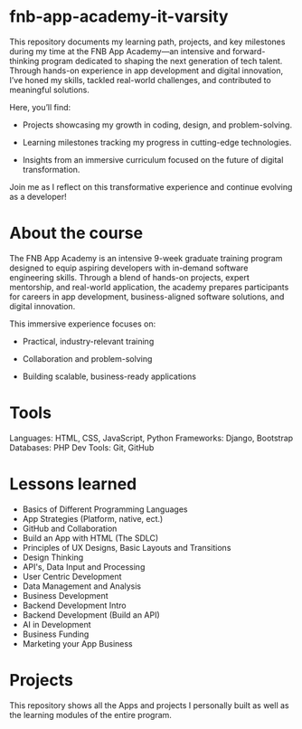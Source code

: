 # fnb-app-academy-it-varsity

This repository documents my learning path, projects, and key milestones during my time at the FNB App Academy—an intensive and forward-thinking program dedicated to shaping the next generation of tech talent. Through hands-on experience in app development and digital innovation, I’ve honed my skills, tackled real-world challenges, and contributed to meaningful solutions.

Here, you’ll find:

- Projects showcasing my growth in coding, design, and problem-solving.

- Learning milestones tracking my progress in cutting-edge technologies.

- Insights from an immersive curriculum focused on the future of digital transformation.

Join me as I reflect on this transformative experience and continue evolving as a developer!

# About the course

The FNB App Academy is an intensive 9-week graduate training program designed to equip aspiring developers with in-demand software engineering skills. Through a blend of hands-on projects, expert mentorship, and real-world application, the academy prepares participants for careers in app development, business-aligned software solutions, and digital innovation.

This immersive experience focuses on:

- Practical, industry-relevant training

- Collaboration and problem-solving

- Building scalable, business-ready applications

# Tools

Languages: HTML, CSS, JavaScript, Python
Frameworks: Django, Bootstrap
Databases: PHP
Dev Tools: Git, GitHub

# Lessons learned

- Basics of Different Programming Languages
- App Strategies (Platform, native, ect.)
- GitHub and Collaboration
- Build an App with HTML (The SDLC)
- Principles of UX Designs, Basic Layouts and Transitions
- Design Thinking
- API's, Data Input and Processing
- User Centric Development
- Data Management and Analysis
- Business Development
- Backend Development Intro
- Backend Development (Build an API)
- AI in Development
- Business Funding
- Marketing your App Business

# Projects

This repository shows all the Apps and projects I personally built as well as the learning modules of the entire program.
